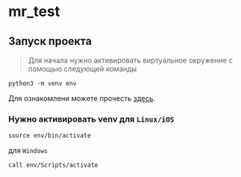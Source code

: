 # mr_test
## Запуск проекта
>Для начала нужно активировать виртуальное окружение с помощью следующей команды
```
python3 -m venv env
```
Для ознакомлени можете прочесть [здесь](https://docs.python.org/3/library/venv.html).

### Нужно активировать venv для `Linux/iOS`
```
source env/bin/activate
```
для `Windows`
```
call env/Scripts/activate
```